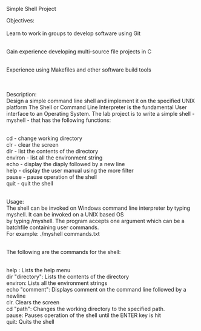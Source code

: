Simple Shell Project

Objectives:<br><br>
Learn to work in groups to develop software using Git<br><br>

Gain experience developing multi-source file projects in C<br><br>

Experience using Makefiles and other software build tools<br><br><br>


Description:<br>
Design a simple command line shell and implement it on the specified UNIX platform
The Shell or Command Line Interpreter is the fundamental User interface to
an Operating System. The lab project is to write a simple shell - myshell -
that has the following functions:<br><br>

cd - change working directory<br>
clr - clear the screen<br>
dir - list the contents of the directory<br>
environ - list all the environment string<br>
echo - display the diaply followed by a new line<br>
help - display the user manual using the more filter<br>
pause - pause operation of the shell<br>
quit - quit the shell<br><br>



Usage:<br>
The shell can be invoked on Windows command line interpreter by typing myshell. It can be invoked on a UNIX based OS<br>
by typing /myshell. The program accepts one argument which can be a batchfile containing user commands. <br>
For example: ./myshell commands.txt <br>
<br>

The following are the commands for the shell: <br><br>

help :  Lists the help menu <br>
dir "directory":  Lists the contents of the directory <br>
environ: Lists all the environment strings <br>
echo "comment": Displays comment on the command line followed by a newline <br>
clr. Clears the screen <br>
cd "path": Changes the working directory to the specified path. <br>
pause: Pauses operation of the shell until the ENTER key is hit <br>
quit: Quits the shell <br>
